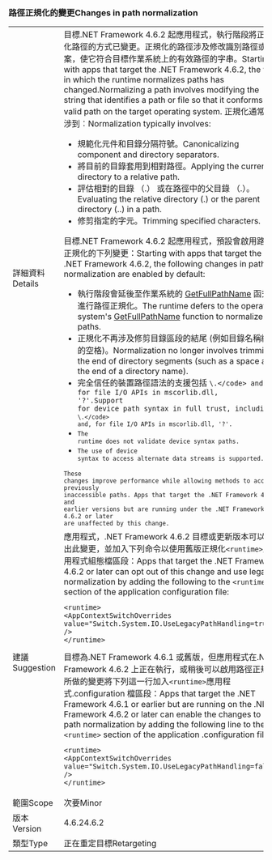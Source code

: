 ### <a name="changes-in-path-normalization"></a><span data-ttu-id="4bac5-101">路徑正規化的變更</span><span class="sxs-lookup"><span data-stu-id="4bac5-101">Changes in path normalization</span></span>

|   |   |
|---|---|
|<span data-ttu-id="4bac5-102">詳細資料</span><span class="sxs-lookup"><span data-stu-id="4bac5-102">Details</span></span>|<span data-ttu-id="4bac5-103">目標.NET Framework 4.6.2 起應用程式，執行階段將正規化路徑的方式已變更。正規化的路徑涉及修改識別路徑或檔案，使它符合目標作業系統上的有效路徑的字串。</span><span class="sxs-lookup"><span data-stu-id="4bac5-103">Starting with apps that target the .NET Framework 4.6.2, the way in which the runtime normalizes paths has changed.Normalizing a path involves modifying the string that identifies a path or file so that it conforms to a valid path on the target operating system.</span></span> <span data-ttu-id="4bac5-104">正規化通常牽涉到︰</span><span class="sxs-lookup"><span data-stu-id="4bac5-104">Normalization typically involves:</span></span><ul><li><span data-ttu-id="4bac5-105">規範化元件和目錄分隔符號。</span><span class="sxs-lookup"><span data-stu-id="4bac5-105">Canonicalizing component and directory separators.</span></span></li><li><span data-ttu-id="4bac5-106">將目前的目錄套用到相對路徑。</span><span class="sxs-lookup"><span data-stu-id="4bac5-106">Applying the current directory to a relative path.</span></span></li><li><span data-ttu-id="4bac5-107">評估相對的目錄 （.） 或在路徑中的父目錄 （.）。</span><span class="sxs-lookup"><span data-stu-id="4bac5-107">Evaluating the relative directory (.) or the parent directory (..) in a path.</span></span></li><li><span data-ttu-id="4bac5-108">修剪指定的字元。</span><span class="sxs-lookup"><span data-stu-id="4bac5-108">Trimming specified characters.</span></span></li></ul><span data-ttu-id="4bac5-109">目標.NET Framework 4.6.2 起應用程式，預設會啟用路徑正規化的下列變更：</span><span class="sxs-lookup"><span data-stu-id="4bac5-109">Starting with apps that target the .NET Framework 4.6.2, the following changes in path normalization are enabled by default:</span></span><ul><li><span data-ttu-id="4bac5-110">執行階段會延後至作業系統的 [GetFullPathName](https://msdn.microsoft.com/library/windows/desktop/aa364963(v=vs.85).aspx) 函式再進行路徑正規化。</span><span class="sxs-lookup"><span data-stu-id="4bac5-110">The runtime defers to the operating system's [GetFullPathName](https://msdn.microsoft.com/library/windows/desktop/aa364963(v=vs.85).aspx) function to normalize paths.</span></span></li><li><span data-ttu-id="4bac5-111">正規化不再涉及修剪目錄區段的結尾 (例如目錄名稱結尾的空格)。</span><span class="sxs-lookup"><span data-stu-id="4bac5-111">Normalization no longer involves trimming the end of directory segments (such as a space at the end of a directory name).</span></span></li><li><span data-ttu-id="4bac5-112">完全信任的裝置路徑語法的支援包括 <code>\\.\</code> and, for file I/O APIs in mscorlib.dll, '\?'.</span><span class="sxs-lookup"><span data-stu-id="4bac5-112">Support for device path syntax in full trust, including <code>\\.\</code> and, for file I/O APIs in mscorlib.dll, '\?'.</span></span></li><li>The runtime does not validate device syntax paths.</li><li>The use of device syntax to access alternate data streams is supported.</li></ul>These changes improve performance while allowing methods to access previously inaccessible paths. Apps that target the .NET Framework 4.6.1 and earlier versions but are running under the .NET Framework 4.6.2 or later are unaffected by this change.|
|<span data-ttu-id="4bac5-113">建議</span><span class="sxs-lookup"><span data-stu-id="4bac5-113">Suggestion</span></span>|<span data-ttu-id="4bac5-114">應用程式，.NET Framework 4.6.2 目標或更新版本可以退出此變更，並加入下列命令以使用舊版正規化<code>&lt;runtime&gt;</code>應用程式組態檔區段：</span><span class="sxs-lookup"><span data-stu-id="4bac5-114">Apps that target the .NET Framework 4.6.2 or later can opt out of this change and use legacy normalization by adding the following to the <code>&lt;runtime&gt;</code> section of the application configuration file:</span></span><pre><code class="language-xml">&lt;runtime&gt;&#13;&#10;&lt;AppContextSwitchOverrides value=&quot;Switch.System.IO.UseLegacyPathHandling=true&quot; /&gt;&#13;&#10;&lt;/runtime&gt;&#13;&#10;</code></pre><span data-ttu-id="4bac5-115">目標為.NET Framework 4.6.1 或舊版，但應用程式在.NET Framework 4.6.2 上正在執行，或稍後可以啟用路徑正規化所做的變更將下列這一行加入<code>&lt;runtime&gt;</code>應用程式.configuration 檔區段：</span><span class="sxs-lookup"><span data-stu-id="4bac5-115">Apps that target the .NET Framework 4.6.1 or earlier but are running on the .NET Framework 4.6.2 or later can enable the changes to path normalization by adding the following line to the <code>&lt;runtime&gt;</code> section of the application .configuration file:</span></span><pre><code class="language-xml">&lt;runtime&gt;&#13;&#10;&lt;AppContextSwitchOverrides value=&quot;Switch.System.IO.UseLegacyPathHandling=false&quot; /&gt;&#13;&#10;&lt;/runtime&gt;&#13;&#10;</code></pre>|
|<span data-ttu-id="4bac5-116">範圍</span><span class="sxs-lookup"><span data-stu-id="4bac5-116">Scope</span></span>|<span data-ttu-id="4bac5-117">次要</span><span class="sxs-lookup"><span data-stu-id="4bac5-117">Minor</span></span>|
|<span data-ttu-id="4bac5-118">版本</span><span class="sxs-lookup"><span data-stu-id="4bac5-118">Version</span></span>|<span data-ttu-id="4bac5-119">4.6.2</span><span class="sxs-lookup"><span data-stu-id="4bac5-119">4.6.2</span></span>|
|<span data-ttu-id="4bac5-120">類型</span><span class="sxs-lookup"><span data-stu-id="4bac5-120">Type</span></span>|<span data-ttu-id="4bac5-121">正在重定目標</span><span class="sxs-lookup"><span data-stu-id="4bac5-121">Retargeting</span></span>|

